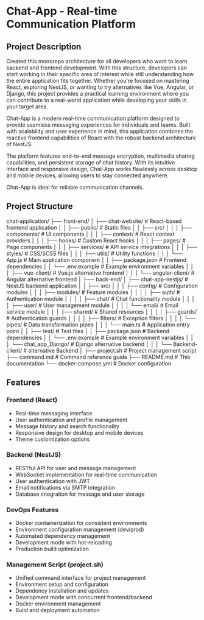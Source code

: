 # Chat-App - Real-time Communication Platform

## Project Description

Created this monorepo architecture for all developers who want to learn backend and frontend development. With this structure, developers can start working in their specific area of interest while still understanding how the entire application fits together. Whether you're focused on mastering React, exploring NestJS, or wanting to try alternatives like Vue, Angular, or Django, this project provides a practical learning environment where you can contribute to a real-world application while developing your skills in your target area.

Chat-App is a modern real-time communication platform designed to provide seamless messaging experiences for individuals and teams. Built with scalability and user experience in mind, this application combines the reactive frontend capabilities of React with the robust backend architecture of NestJS.

The platform features end-to-end message encryption, multimedia sharing capabilities, and persistent storage of chat history. With its intuitive interface and responsive design, Chat-App works flawlessly across desktop and mobile devices, allowing users to stay connected anywhere.

Chat-App is ideal for reliable communication channels.

## Project Structure

chat-application/
├── front-end/
│ ├── chat-website/ # React-based frontend application
│ │ ├── public/ # Static files
│ │ ├── src/
│ │ │ ├── components/ # UI components
│ │ │ ├── context/ # React context providers
│ │ │ ├── hooks/ # Custom React hooks
│ │ │ ├── pages/ # Page components
│ │ │ ├── services/ # API service integrations
│ │ │ ├── styles/ # CSS/SCSS files
│ │ │ ├── utils/ # Utility functions
│ │ │ └── App.js # Main application component
│ │ ├── package.json # Frontend dependencies
│ │ └── .env.example # Example environment variables
│ │
│ ├── vue-client/ # Vue.js alternative frontend
│ │
│ └── angular-client/ # Angular alternative frontend
│
├── back-end/
│ ├── chat-app-nestjs/ # NestJS backend application
│ │ ├── src/
│ │ │ ├── config/ # Configuration modules
│ │ │ ├── modules/ # Feature modules
│ │ │ │ ├── auth/ # Authentication module
│ │ │ │ ├── chat/ # Chat functionality module
│ │ │ │ ├── user/ # User management module
│ │ │ │ └── email/ # Email service module
│ │ │ ├── shared/ # Shared resources
│ │ │ │ ├── guards/ # Authentication guards
│ │ │ │ ├── filters/ # Exception filters
│ │ │ │ └── pipes/ # Data transformation pipes
│ │ │ └── main.ts # Application entry point
│ │ ├── test/ # Test files
│ │ ├── package.json # Backend dependencies
│ │ └── .env.example # Example environment variables
│ │
│ └── chat_app_Django/ # Django alternative backend
│ │
│ └── Backend-client/ # alternative Backend
│
├── project.sh # Project management script
├── command.md # Command reference guide
├── README.md # This documentation
└── docker-compose.yml # Docker configuration

## Features

### Frontend (React)

- Real-time messaging interface
- User authentication and profile management
- Message history and search functionality
- Responsive design for desktop and mobile devices
- Theme customization options

### Backend (NestJS)

- RESTful API for user and message management
- WebSocket implementation for real-time communication
- User authentication with JWT
- Email notifications via SMTP integration
- Database integration for message and user storage

### DevOps Features

- Docker containerization for consistent environments
- Environment configuration management (dev/prod)
- Automated dependency management
- Development mode with hot-reloading
- Production build optimization

### Management Script (project.sh)

- Unified command interface for project management
- Environment setup and configuration
- Dependency installation and updates
- Development mode with concurrent frontend/backend
- Docker environment management
- Build and deployment automation
